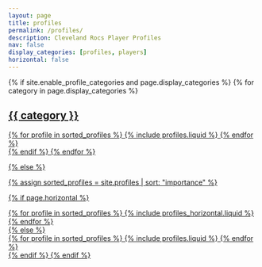 ```yaml
---
layout: page
title: profiles
permalink: /profiles/
description: Cleveland Rocs Player Profiles
nav: false
display_categories: [profiles, players]
horizontal: false
---
```


<!-- pages/profiles.md -->
<div class="profiles">
{% if site.enable_profile_categories and page.display_categories %}
  <!-- Display categorized profiles -->
  {% for category in page.display_categories %}
  <a id="{{ category }}" href=".#{{ category }}">
    <h2 class="category">{{ category }}</h2>

  <div class="row row-cols-1 row-cols-md-3">
    {% for profile in sorted_profiles %}
      {% include profiles.liquid %}
    {% endfor %}
  </div>
  {% endif %}
  {% endfor %}

{% else %}

<!-- Display profiles without categories -->

{% assign sorted_profiles = site.profiles | sort: "importance" %}

  <!-- Generate cards for each profile -->

{% if page.horizontal %}

  <div class="container">
    <div class="row row-cols-1 row-cols-md-2">
    {% for profile in sorted_profiles %}
      {% include profiles_horizontal.liquid %}
    {% endfor %}
    </div>
  </div>
  {% else %}
  <div class="row row-cols-1 row-cols-md-3">
    {% for profile in sorted_profiles %}
      {% include profiles.liquid %}
    {% endfor %}
  </div>
  {% endif %}
{% endif %}
</div>
